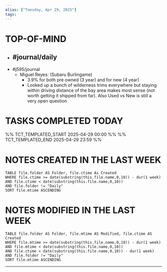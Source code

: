 ```yaml
---
alias: ["Tuesday, Apr 29, 2025"]
tags: 
---
```

# TOP-OF-MIND
- #journal/daily 
	- 
- #j595/journal 
	- Miguel Reyes: (Subaru Burlingame)
		- 3.9% for both pre owned (3 year) and for new (4 year)
		- Looked up a bunch of wilderness trims everywhere but staying within driving distance of the bay area makes most sense (not worth getting it shipped from far). Also Used vs New is still a very open question

# TASKS COMPLETED TODAY
%% TCT_TEMPLATED_START 2025-04-29 00:00 %%
%% TCT_TEMPLATED_END 2025-04-29 23:59 %%



# NOTES CREATED IN THE LAST WEEK
``` dataview
TABLE file.folder AS Folder, file.ctime As Created
WHERE file.ctime >= date(substring(this.file.name,0,10)) - dur(1 week) 
AND file.ctime < date(substring(this.file.name,0,10)) 
AND file.folder != "Daily"
SORT file.mtime ASCENDING
```

# NOTES MODIFIED IN THE LAST WEEK
``` dataview
TABLE file.folder AS Folder, file.mtime AS Modified, file.ctime AS Created
WHERE file.mtime >= date(substring(this.file.name,0,10)) - dur(1 week)
AND file.mtime < date(substring(this.file.name,0,10))
AND file.ctime < date(substring(this.file.name,0,10)) - dur(1 week)
AND file.folder != "Daily"
SORT file.mtime ASCENDING
```
---

